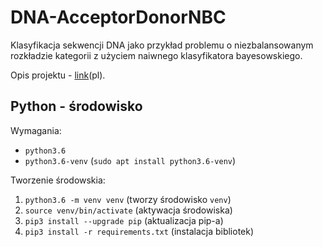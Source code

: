 # DNA-AcceptorDonorNBC
Klasyfikacja sekwencji DNA jako przykład problemu o niezbalansowanym rozkładzie kategorii z użyciem naiwnego klasyfikatora bayesowskiego.

Opis projektu - [link](https://staff.elka.pw.edu.pl/~rbiedrzy/MOW/opisAraDNA.html)(pl).

## Python - środowisko
Wymagania:
- `python3.6`
- `python3.6-venv` (`sudo apt install python3.6-venv`)

Tworzenie środowskia:
1. `python3.6 -m venv venv` (tworzy środowisko `venv`)
2. `source venv/bin/activate` (aktywacja środowiska)
3. `pip3 install --upgrade pip` (aktualizacja pip-a)
4. `pip3 install -r requirements.txt` (instalacja bibliotek)

